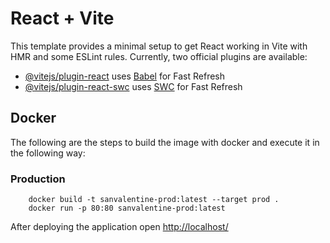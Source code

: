 # React + Vite
This template provides a minimal setup to get React working in Vite with HMR and some ESLint rules.
Currently, two official plugins are available:
- [@vitejs/plugin-react](https://github.com/vitejs/vite-plugin-react/blob/main/packages/plugin-react/README.md) uses [Babel](https://babeljs.io/) for Fast Refresh
- [@vitejs/plugin-react-swc](https://github.com/vitejs/vite-plugin-react-swc) uses [SWC](https://swc.rs/) for Fast Refresh


## Docker
The following are the steps to build the image with docker and execute it in the following way:

### Production

```
	docker build -t sanvalentine-prod:latest --target prod .
	docker run -p 80:80 sanvalentine-prod:latest
```
After deploying the application open [http://localhost/](http://localhost/)